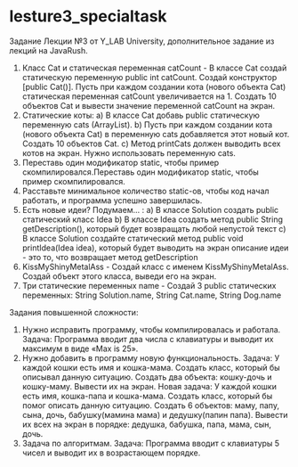 # lesture3_specialtask

Задание Лекции №3 от Y_LAB University, дополнительное задание из лекций на JavaRush.

1. Класс Cat и статическая переменная catCount - В классе Cat создай статическую переменную public int catCount. 
Создай конструктор [public Cat()]. Пусть при каждом создании кота (нового объекта Cat) статическая переменная catCount увеличивается на 1. 
Создать 10 объектов Cat и вывести значение переменной catCount на экран. 
2. Статические коты:
a) В классе Cat добавь public статическую переменную cats (ArrayList<Cat>). 
b) Пусть при каждом создании кота (нового объекта Cat) в переменную cats добавляется этот новый кот. Создать 10 объектов Cat. 
c) Метод printCats должен выводить всех котов на экран. Нужно использовать переменную cats. 
3. Переставь один модификатор static, чтобы пример скомпилировался.Переставь один модификатор static, чтобы пример скомпилировался. 
4. Расставьте минимальное количество static-ов, чтобы код начал работать, и программа успешно завершилась. 
5. Есть новые идеи? Подумаем... : 
a) В классе Solution создать public статический класс Idea 
b) В классе Idea создать метод public String getDescription(), который будет возвращать любой непустой текст 
c) В классе Solution создайте статический метод public void printIdea(Idea idea), который будет выводить на экран описание идеи - это то, что возвращает метод getDescription 
6. KissMyShinyMetalAss - Создай класс с именем KissMyShinyMetalAss. Создай объект этого класса, выведи его на экран. 
7. Три статические переменных name - Создай 3 public статических переменных: String Solution.name, String Cat.name, String Dog.name

Задания повышенной сложности: 
  
1. Нужно исправить программу, чтобы компилировалась и работала. 
Задача: Программа вводит два числа с клавиатуры и выводит их максимум в виде «Max is 25». 
2. Нужно добавить в программу новую функциональность. 
Задача: У каждой кошки есть имя и кошка-мама. Создать класс, который бы описывал данную ситуацию. Создать два объекта: кошку-дочь и кошку-маму. Вывести их на экран. 
Новая задача: У каждой кошки есть имя, кошка-папа и кошка-мама. Создать класс, который бы помог описать данную ситуацию. 
Создать 6 объектов: маму, папу, сына, дочь, бабушку(мамина мама) и дедушку(папин папа). Вывести их всех на экран в порядке: дедушка, бабушка, папа, мама, сын, дочь. 
3. Задача по алгоритмам. 
Задача: Программа вводит с клавиатуры 5 чисел и выводит их в возрастающем порядке. 
